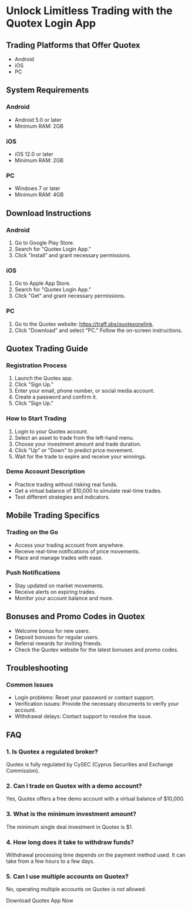 # Unlock Limitless Trading with the Quotex Login App

## Trading Platforms that Offer Quotex

-   Android
-   iOS
-   PC

## System Requirements

### Android

-   Android 5.0 or later
-   Minimum RAM: 2GB

### iOS

-   iOS 12.0 or later
-   Minimum RAM: 2GB

### PC

-   Windows 7 or later
-   Minimum RAM: 4GB

## Download Instructions

### Android

1.  Go to Google Play Store.
2.  Search for "Quotex Login App."
3.  Click "Install" and grant necessary permissions.

### iOS

1.  Go to Apple App Store.
2.  Search for "Quotex Login App."
3.  Click "Get" and grant necessary permissions.

### PC

1.  Go to the Quotex website: https://traff.sbs/quotexonelink.
2.  Click "Download" and select "PC." Follow the on-screen
    instructions.

## Quotex Trading Guide

### Registration Process

1.  Launch the Quotex app.
2.  Click "Sign Up."
3.  Enter your email, phone number, or social media account.
4.  Create a password and confirm it.
5.  Click "Sign Up."

### How to Start Trading

1.  Login to your Quotex account.
2.  Select an asset to trade from the left-hand menu.
3.  Choose your investment amount and trade duration.
4.  Click "Up" or "Down" to predict price movement.
5.  Wait for the trade to expire and receive your winnings.

### Demo Account Description

-   Practice trading without risking real funds.
-   Get a virtual balance of \$10,000 to simulate real-time trades.
-   Test different strategies and indicators.

## Mobile Trading Specifics

### Trading on the Go

-   Access your trading account from anywhere.
-   Receive real-time notifications of price movements.
-   Place and manage trades with ease.

### Push Notifications

-   Stay updated on market movements.
-   Receive alerts on expiring trades.
-   Monitor your account balance and more.

## Bonuses and Promo Codes in Quotex

-   Welcome bonus for new users.
-   Deposit bonuses for regular users.
-   Referral rewards for inviting friends.
-   Check the Quotex website for the latest bonuses and promo codes.

## Troubleshooting

### Common Issues

-   Login problems: Reset your password or contact support.
-   Verification issues: Provide the necessary documents to verify your
    account.
-   Withdrawal delays: Contact support to resolve the issue.

## FAQ

### 1. Is Quotex a regulated broker?

Quotex is fully regulated by CySEC (Cyprus Securities and Exchange
Commission).

### 2. Can I trade on Quotex with a demo account?

Yes, Quotex offers a free demo account with a virtual balance of
\$10,000.

### 3. What is the minimum investment amount?

The minimum single deal investment in Quotex is \$1.

### 4. How long does it take to withdraw funds?

Withdrawal processing time depends on the payment method used. It can
take from a few hours to a few days.

### 5. Can I use multiple accounts on Quotex?

No, operating multiple accounts on Quotex is not allowed.

Download Quotex App Now

